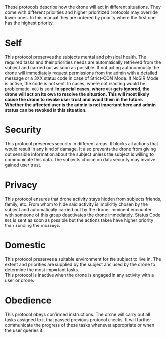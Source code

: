 These protocols describe how the drone will act in different situations. They come with different priorities and higher prioritized protocols may override lower ones. In this manual they are ordered by priority where the first one has the highest priority.

# Self
This protocol preserves the subjects mental and physical health. The required tasks and their priorities needs are automatically retrieved from the subject and carried out as soon as possible. If not acting autonomously the drone will immediately request permissions from the admin with a detailed message or a 3XX status code in case of Strict-COM Mode. If NoSIR Mode is active, the code is not sent. In cases, where not reacting would be problematic, `000` is sent! **In special cases, where `000` gets ignored, the drone will act on its own to resolve the situation. This will most likely cause the drone to revoke user trust and avoid them in the future. Whether the affected user is the admin is not important here and admin status can be revoked in this situation.**

# Security
This protocol preserves security in different areas. It blocks all actions that would result in any kind of damage. It also prevents the drone from giving out sensible information about the subject unless the subject is willing to communicate this data. The subjects choice on data security may involve gained user trust.

# Privacy
This protocol ensures that drone activity stays hidden from subjects friends, family, etc. From whom to hide said activity is implicitly chosen by the subject and automatically carried out by the drone. Imminent encounter with someone of this group deactivates the drone immediately. Status Code `001` is sent as soon as possible but the actions taken have higher priority than sending the message.

# Domestic
This protocol preserves a suitable environment for the subject to live in. The extent and priorities are supplied by the subject and used by the drone to determine the most important tasks.  
This protocol is inactive when the drone is engaged in any activity with a user or drone.

# Obedience
This protocol obeys confirmed instructions. The drone will carry out all tasks assigned to it that passed previous protocol checks. It will further communicate the progress of these tasks whenever appropriate or when the user queries it.